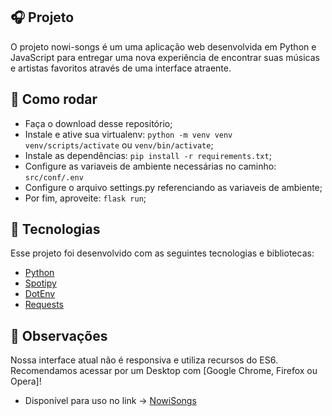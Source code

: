 ## 🎧 Projeto

O projeto nowi-songs é um uma aplicação web desenvolvida em Python e JavaScript para entregar uma nova experiência de encontrar suas músicas e artistas favoritos através de uma interface atraente.

## 🤔 Como rodar

- Faça o download desse repositório;
- Instale e ative sua virtualenv: `python -m venv venv`  `venv/scripts/activate` ou `venv/bin/activate`;
- Instale as dependências: `pip install -r requirements.txt`;
- Configure as variaveis de ambiente necessárias no caminho: `src/conf/.env`
- Configure o arquivo settings.py referenciando as variaveis de ambiente;
- Por fim, aproveite: `flask run`;

## 🚀 Tecnologias

Esse projeto foi desenvolvido com as seguintes tecnologias e bibliotecas:

- [Python](https://docs.python.org/pt-br/3/index.html)
- [Spotipy](https://spotipy.readthedocs.io/en/2.12.0/)
- [DotEnv](https://pypi.org/project/python-dotenv/)
- [Requests](https://requests.readthedocs.io/en/latest/)


## 📝 Observações

Nossa interface atual não é responsiva e utiliza recursos do ES6. Recomendamos acessar por um Desktop com [Google Chrome, Firefox ou Opera]!
- Disponível para uso no link -> [NowiSongs](https://nowi-songs.herokuapp.com)